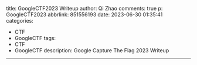 title: GoogleCTF2023 Writeup
author: Qi Zhao
comments: true
p: GoogleCTF2023
abbrlink: 851556193
date: 2023-06-30 01:35:41
categories:
  - CTF
  - GoogleCTF
tags:
  - CTF
  - GoogleCTF
description: Google Capture The Flag 2023 Writeup
---
